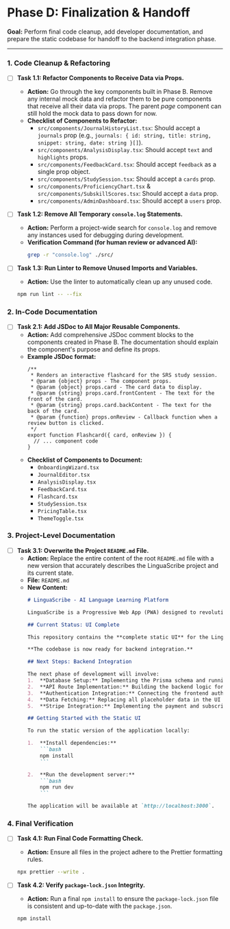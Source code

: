 # Phase D: Finalization & Handoff

**Goal:** Perform final code cleanup, add developer documentation, and prepare the static codebase for handoff to the backend integration phase.

---

### 1. Code Cleanup & Refactoring

-   [ ] **Task 1.1: Refactor Components to Receive Data via Props.**
    *   **Action:** Go through the key components built in Phase B. Remove any internal mock data and refactor them to be pure components that receive all their data via props. The parent *page* component can still hold the mock data to pass down for now.
    *   **Checklist of Components to Refactor:**
        -   `src/components/JournalHistoryList.tsx`: Should accept a `journals` prop (e.g., `journals: { id: string, title: string, snippet: string, date: string }[]`).
        -   `src/components/AnalysisDisplay.tsx`: Should accept `text` and `highlights` props.
        -   `src/components/FeedbackCard.tsx`: Should accept `feedback` as a single prop object.
        -   `src/components/StudySession.tsx`: Should accept a `cards` prop.
        -   `src/components/ProficiencyChart.tsx` & `src/components/SubskillScores.tsx`: Should accept a `data` prop.
        -   `src/components/AdminDashboard.tsx`: Should accept a `users` prop.

-   [ ] **Task 1.2: Remove All Temporary `console.log` Statements.**
    *   **Action:** Perform a project-wide search for `console.log` and remove any instances used for debugging during development.
    *   **Verification Command (for human review or advanced AI):**
        ```bash
        grep -r "console.log" ./src/
        ```

-   [ ] **Task 1.3: Run Linter to Remove Unused Imports and Variables.**
    *   **Action:** Use the linter to automatically clean up any unused code.
    ```bash
    npm run lint -- --fix
    ```

### 2. In-Code Documentation

-   [ ] **Task 2.1: Add JSDoc to All Major Reusable Components.**
    *   **Action:** Add comprehensive JSDoc comment blocks to the components created in Phase B. The documentation should explain the component's purpose and define its props.
    *   **Example JSDoc format:**
        ```tsx
        /**
         * Renders an interactive flashcard for the SRS study session.
         * @param {object} props - The component props.
         * @param {object} props.card - The card data to display.
         * @param {string} props.card.frontContent - The text for the front of the card.
         * @param {string} props.card.backContent - The text for the back of the card.
         * @param {function} props.onReview - Callback function when a review button is clicked.
         */
        export function Flashcard({ card, onReview }) {
          // ... component code
        }
        ```
    *   **Checklist of Components to Document:**
        -   `OnboardingWizard.tsx`
        -   `JournalEditor.tsx`
        -   `AnalysisDisplay.tsx`
        -   `FeedbackCard.tsx`
        -   `Flashcard.tsx`
        -   `StudySession.tsx`
        -   `PricingTable.tsx`
        -   `ThemeToggle.tsx`

### 3. Project-Level Documentation

-   [ ] **Task 3.1: Overwrite the Project `README.md` File.**
    *   **Action:** Replace the entire content of the root `README.md` file with a new version that accurately describes the LinguaScribe project and its current state.
    *   **File:** `README.md`
    *   **New Content:**
        ````markdown
        # LinguaScribe - AI Language Learning Platform

        LinguaScribe is a Progressive Web App (PWA) designed to revolutionize language learning by shifting the focus from passive consumption to active creation.

        ## Current Status: UI Complete

        This repository contains the **complete static UI** for the LinguaScribe application. All pages, components, and user flows have been built out visually using placeholder data. The application is fully styled, themeable (light/dark mode), and responsive.

        **The codebase is now ready for backend integration.**

        ## Next Steps: Backend Integration

        The next phase of development will involve:
        1.  **Database Setup:** Implementing the Prisma schema and running the initial database migration.
        2.  **API Route Implementation:** Building the backend logic for all API routes (`/api/journal`, `/api/analyze`, etc.).
        3.  **Authentication Integration:** Connecting the frontend auth forms to Supabase Auth.
        4.  **Data Fetching:** Replacing all placeholder data in the UI with live data from the API using a library like React Query.
        5.  **Stripe Integration:** Implementing the payment and subscription logic.

        ## Getting Started with the Static UI

        To run the static version of the application locally:

        1.  **Install dependencies:**
            ```bash
            npm install
            ```

        2.  **Run the development server:**
            ```bash
            npm run dev
            ```

        The application will be available at `http://localhost:3000`.
        ````

### 4. Final Verification

-   [ ] **Task 4.1: Run Final Code Formatting Check.**
    *   **Action:** Ensure all files in the project adhere to the Prettier formatting rules.
    ```bash
    npx prettier --write .
    ```

-   [ ] **Task 4.2: Verify `package-lock.json` Integrity.**
    *   **Action:** Run a final `npm install` to ensure the `package-lock.json` file is consistent and up-to-date with the `package.json`.
    ```bash
    npm install
    ```